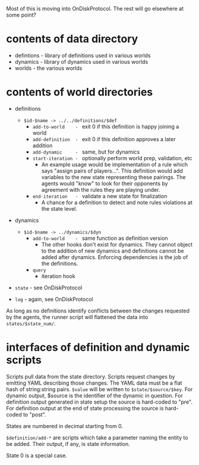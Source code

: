 Most of this is moving into OnDiskProtocol.  The rest will go
elsewhere at some point?

# contents of data directory #

  * defintions - library of definitions used in various worlds
  * dynamics - library of dynamics used in various worlds
  * worlds - the various worlds

# contents of world directories #

  * definitions
    * `$id-$name -> ../../definitions/$def`
      * `add-to-world    - ` exit 0 if this definition is happy joining a world
      * `add-definition  - ` exit 0 if this definition approves a later addition
      * `add-dynamic     - ` same, but for dynamics
      * `start-iteration - ` optionally perform world prep, validation, etc
        * An example usage would be implementation of a rule which says "assign pairs of players...".  This definition would add variables to the new state representing these pairings.  The agents would "know" to look for their opponents by agreement with the rules they are playing under.
      * `end-iteration   - ` validate a new state for finalization
        * A chance for a definition to detect and note rules violations at the state level.

  * dynamics
    * `$id-$name -> ../dynamics/$dyn`
      * `add-to-world    - ` same function as definition version
        * The other hooks don't exist for dynamics.  They cannot object to the addition of new dynamics and definitions cannot be added after dynamics.  Enforcing dependencies is the job of the definitions.
      * `query`
        * iteration hook

  * `state` - see OnDiskProtocol

  * `log` - again, see OnDiskProtocol

As long as no definitions identify conflicts between the changes requested by the agents, the runner script will flattened the data into `states/$state_num/`.

# interfaces of definition and dynamic scripts #

Scripts pull data from the state directory.  Scripts request changes by emitting YAML describing those changes.  The YAML data must be a flat hash of string:string pairs.  `$value` will be written to `$state/$source/$key`.  For dynamic output, $source is the identifier of the dynamic in question.  For definition output generated in state setup the source is hard-coded to "pre".  For definition output at the end of state processing the source is hard-coded to "post".

States are numbered in decimal starting from 0.

`$definition/add-*` are scripts which take a parameter naming the entity to be added.  Their output, if any, is state information.

State 0 is a special case.